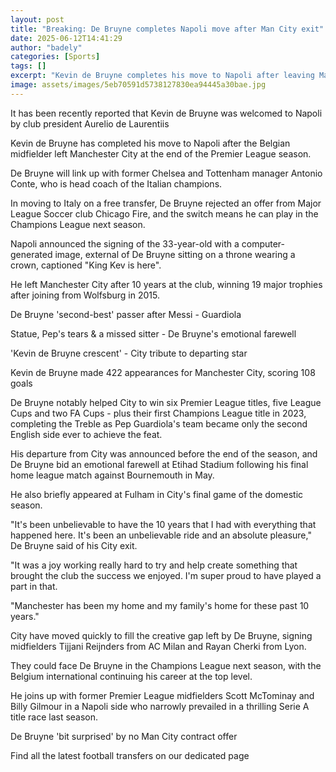 ```yaml
---
layout: post
title: "Breaking: De Bruyne completes Napoli move after Man City exit"
date: 2025-06-12T14:41:29
author: "badely"
categories: [Sports]
tags: []
excerpt: "Kevin de Bruyne completes his move to Napoli after leaving Manchester City at the end of the 2024-25 Premier League season."
image: assets/images/5eb70591d5738127830ea94445a30bae.jpg
---
```


It has been recently reported that Kevin de Bruyne was welcomed to Napoli by club president Aurelio de Laurentiis

Kevin de Bruyne has completed his move to Napoli after the Belgian midfielder left Manchester City at the end of the Premier League season.

De Bruyne will link up with former Chelsea and Tottenham manager Antonio Conte, who is head coach of the Italian champions.

In moving to Italy on a free transfer, De Bruyne rejected an offer from Major League Soccer club Chicago Fire, and the switch means he can play in the Champions League next season.

Napoli announced the signing of the 33-year-old with a computer-generated image, external of De Bruyne sitting on a throne wearing a crown, captioned "King Kev is here".

He left Manchester City after 10 years at the club, winning 19 major trophies after joining from Wolfsburg in 2015.

De Bruyne 'second-best' passer after Messi - Guardiola

Statue, Pep's tears & a missed sitter - De Bruyne's emotional farewell

'Kevin de Bruyne crescent' - City tribute to departing star

Kevin de Bruyne made 422 appearances for Manchester City, scoring 108 goals

De Bruyne notably helped City to win six Premier League titles, five League Cups and two FA Cups - plus their first Champions League title in 2023, completing the Treble as Pep Guardiola's team became only the second English side ever to achieve the feat.

His departure from City was announced before the end of the season, and De Bruyne bid an emotional farewell at Etihad Stadium following his final home league match against Bournemouth in May.

He also briefly appeared at Fulham in City's final game of the domestic season.

"It's been unbelievable to have the 10 years that I had with everything that happened here. It's been an unbelievable ride and an absolute pleasure," De Bruyne said of his City exit.

"It was a joy working really hard to try and help create something that brought the club the success we enjoyed. I'm super proud to have played a part in that.

"Manchester has been my home and my family's home for these past 10 years."

City have moved quickly to fill the creative gap left by De Bruyne, signing midfielders Tijjani Reijnders from AC Milan and Rayan Cherki from Lyon.

They could face De Bruyne in the Champions League next season, with the Belgium international continuing his career at the top level.

He joins up with former Premier League midfielders Scott McTominay and Billy Gilmour in a Napoli side who narrowly prevailed in a thrilling Serie A title race last season.

De Bruyne 'bit surprised' by no Man City contract offer

Find all the latest football transfers on our dedicated page

